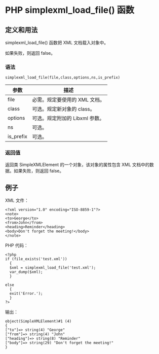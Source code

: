 # PHP simplexml_load_file() 函数



## 定义和用法

simplexml_load_file() 函数把 XML 文档载入对象中。

如果失败，则返回 false。

### 语法

```
simplexml_load_file(file,class,options,ns,is_prefix)
```

| 参数 | 描述 |
| --- | --- |
| file | 必需。规定要使用的 XML 文档。 |
| class | 可选。规定新对象的 class。 |
| options | 可选。规定附加的 Libxml 参数。 |
| ns | 可选。 |
| is_prefix | 可选。 |

### 返回值

返回类 SimpleXMLElement 的一个对象，该对象的属性包含 XML 文档中的数据。如果失败，则返回 false。

## 例子

XML 文件：

```
<?xml version="1.0" encoding="ISO-8859-1"?>
<note>
<to>George</to>
<from>John</from>
<heading>Reminder</heading>
<body>Don't forget the meeting!</body>
</note>
```

PHP 代码：

```
<?php
if (file_exists('test.xml'))
  {
  $xml = simplexml_load_file('test.xml');
  var_dump($xml);
  }

else
  {
  exit('Error.');
  }
?>
```

输出：

```
object(SimpleXMLElement)#1 (4)
{
["to"]=> string(4) "George"
["from"]=> string(4) "John"
["heading"]=> string(8) "Reminder"
["body"]=> string(29) "Don't forget the meeting!"
}
```



